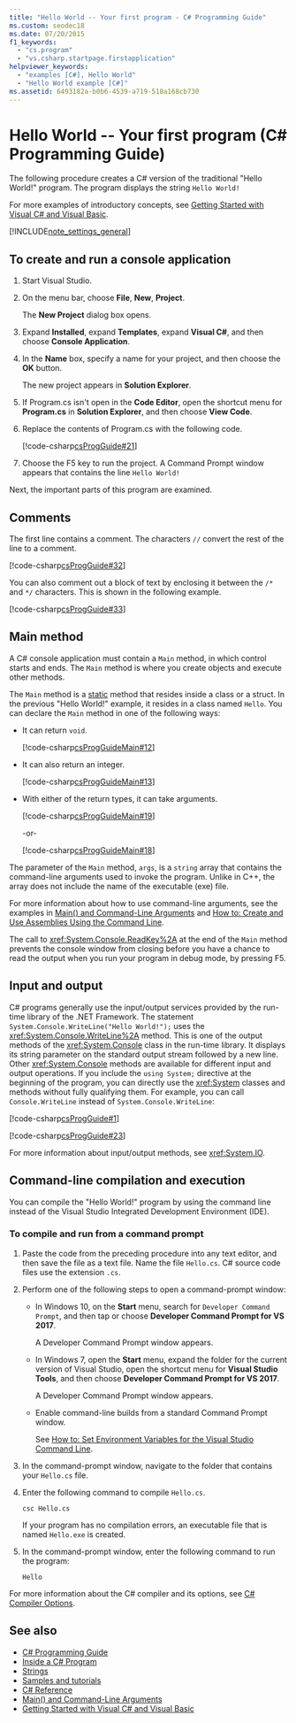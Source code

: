 ```yaml
---
title: "Hello World -- Your first program - C# Programming Guide"
ms.custom: seodec18
ms.date: 07/20/2015
f1_keywords: 
  - "cs.program"
  - "vs.csharp.startpage.firstapplication"
helpviewer_keywords: 
  - "examples [C#], Hello World"
  - "Hello World example [C#]"
ms.assetid: 6493182a-b0b6-4539-a719-518a168cb730
---
```

# Hello World -- Your first program (C# Programming Guide)

The following procedure creates a C# version of the traditional "Hello World!" program. The program displays the string `Hello World!`

For more examples of introductory concepts, see [Getting Started with Visual C# and Visual Basic](/visualstudio/ide/getting-started-with-visual-csharp-and-visual-basic).

[!INCLUDE[note_settings_general](~/includes/note-settings-general-md.md)]

## To create and run a console application

1. Start Visual Studio.

2. On the menu bar, choose **File**, **New**, **Project**.

     The **New Project** dialog box opens.

3. Expand **Installed**, expand **Templates**, expand **Visual C#**, and then choose **Console Application**.

4. In the **Name** box, specify a name for your project, and then choose the **OK** button.

     The new project appears in **Solution Explorer**.

5. If Program.cs isn't open in the **Code Editor**, open the shortcut menu for **Program.cs** in **Solution Explorer**, and then choose **View Code**.

6. Replace the contents of Program.cs with the following code.

     [!code-csharp[csProgGuide#21](~/samples/snippets/csharp/VS_Snippets_VBCSharp/csProgGuide/CS/progGuide.cs#21)]

7. Choose the F5 key to run the project. A Command Prompt window appears that contains the line `Hello World!`

Next, the important parts of this program are examined.

## Comments

The first line contains a comment. The characters `//` convert the rest of the line to a comment.

 [!code-csharp[csProgGuide#32](~/samples/snippets/csharp/VS_Snippets_VBCSharp/csProgGuide/CS/progGuide.cs#32)]

You can also comment out a block of text by enclosing it between the `/*` and `*/` characters. This is shown in the following example.

 [!code-csharp[csProgGuide#33](~/samples/snippets/csharp/VS_Snippets_VBCSharp/csProgGuide/CS/progGuide.cs#33)]

## Main method

A C# console application must contain a `Main` method, in which control starts and ends. The `Main` method is where you create objects and execute other methods.

The `Main` method is a [static](../../../csharp/language-reference/keywords/static.md) method that resides inside a class or a struct. In the previous "Hello World!" example, it resides in a class named `Hello`. You can declare the `Main` method in one of the following ways:

- It can return `void`.

     [!code-csharp[csProgGuideMain#12](~/samples/snippets/csharp/VS_Snippets_VBCSharp/csProgGuideMain/CS/Class3.cs#12)]

- It can also return an integer.

     [!code-csharp[csProgGuideMain#13](~/samples/snippets/csharp/VS_Snippets_VBCSharp/csProgGuideMain/CS/Class3.cs#13)]

- With either of the return types, it can take arguments.

     [!code-csharp[csProgGuideMain#19](~/samples/snippets/csharp/VS_Snippets_VBCSharp/csProgGuideMain/CS/Class3.cs#19)]

     -or-

     [!code-csharp[csProgGuideMain#18](~/samples/snippets/csharp/VS_Snippets_VBCSharp/csProgGuideMain/CS/Class3.cs#18)]

The parameter of the `Main` method, `args`, is a `string` array that contains the command-line arguments used to invoke the program. Unlike in C++, the array does not include the name of the executable (exe) file.

For more information about how to use command-line arguments, see the examples in [Main() and Command-Line Arguments](../../../csharp/programming-guide/main-and-command-args/index.md) and [How to: Create and Use Assemblies Using the Command Line](../../../csharp/programming-guide/concepts/assemblies-gac/how-to-create-and-use-assemblies-using-the-command-line.md).

The call to <xref:System.Console.ReadKey%2A> at the end of the `Main` method prevents the console window from closing before you have a chance to read the output when you run your program in debug mode, by pressing F5.

## Input and output

C# programs generally use the input/output services provided by the run-time library of the .NET Framework. The statement `System.Console.WriteLine("Hello World!");` uses the <xref:System.Console.WriteLine%2A> method. This is one of the output methods of the <xref:System.Console> class in the run-time library. It displays its string parameter on the standard output stream followed by a new line. Other <xref:System.Console> methods are available for different input and output operations. If you include the `using System;` directive at the beginning of the program, you can directly use the <xref:System> classes and methods without fully qualifying them. For example, you can call `Console.WriteLine` instead of `System.Console.WriteLine`:

 [!code-csharp[csProgGuide#1](~/samples/snippets/csharp/VS_Snippets_VBCSharp/csProgGuide/CS/using.cs#1)]

 [!code-csharp[csProgGuide#23](~/samples/snippets/csharp/VS_Snippets_VBCSharp/csProgGuide/CS/progGuide.cs#23)]

For more information about input/output methods, see <xref:System.IO>.

## Command-line compilation and execution

You can compile the "Hello World!" program by using the command line instead of the Visual Studio Integrated Development Environment (IDE).

### To compile and run from a command prompt

1. Paste the code from the preceding procedure into any text editor, and then save the file as a text file. Name the file `Hello.cs`. C# source code files use the extension `.cs`.

2. Perform one of the following steps to open a command-prompt window:

    - In Windows 10, on the **Start** menu, search for `Developer Command Prompt`, and then tap or choose **Developer Command Prompt for VS 2017**.

         A Developer Command Prompt window appears.

    - In Windows 7, open the **Start** menu, expand the folder for the current version of Visual Studio, open the shortcut menu for **Visual Studio Tools**, and then choose **Developer Command Prompt for VS 2017**.

         A Developer Command Prompt window appears.

    - Enable command-line builds from a standard Command Prompt window.

         See [How to: Set Environment Variables for the Visual Studio Command Line](../../../csharp/language-reference/compiler-options/how-to-set-environment-variables-for-the-visual-studio-command-line.md).

3. In the command-prompt window, navigate to the folder that contains your `Hello.cs` file.

4. Enter the following command to compile `Hello.cs`.

     `csc Hello.cs`

     If your program has no compilation errors, an executable file that is named `Hello.exe` is created.

5. In the command-prompt window, enter the following command to run the program:

     `Hello`

 For more information about the C# compiler and its options, see [C# Compiler Options](../../../csharp/language-reference/compiler-options/index.md).

## See also

- [C# Programming Guide](../../../csharp/programming-guide/index.md)
- [Inside a C# Program](../../../csharp/programming-guide/inside-a-program/index.md)
- [Strings](../../../csharp/programming-guide/strings/index.md)
- [Samples and tutorials](../../../samples-and-tutorials/index.md)
- [C# Reference](../../../csharp/language-reference/index.md)
- [Main() and Command-Line Arguments](../../../csharp/programming-guide/main-and-command-args/index.md)
- [Getting Started with Visual C# and Visual Basic](/visualstudio/ide/getting-started-with-visual-csharp-and-visual-basic)